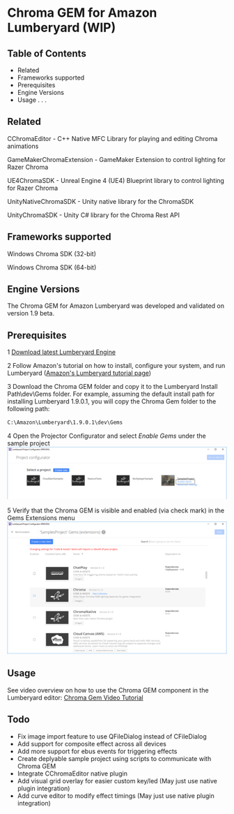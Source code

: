 # Chroma GEM for Amazon Lumberyard (WIP)

## Table of Contents

- Related
- Frameworks supported
- Prerequisites
- Engine Versions
- Usage
.
.
.

## Related

CChromaEditor - C++ Native MFC Library for playing and editing Chroma animations

GameMakerChromaExtension - GameMaker Extension to control lighting for Razer Chroma

UE4ChromaSDK - Unreal Engine 4 (UE4) Blueprint library to control lighting for Razer Chroma

UnityNativeChromaSDK - Unity native library for the ChromaSDK

UnityChromaSDK - Unity C# library for the Chroma Rest API


## Frameworks supported

Windows Chroma SDK (32-bit) 

Windows Chroma SDK (64-bit)

## Engine Versions

The Chroma GEM for Amazon Lumberyard was developed and validated on version 1.9 beta. 

## Prerequisites
1 [Download latest Lumberyard Engine][lmb-download] 

2 Follow Amazon's tutorial on how to install, configure your system, and run Lumberyard ([Amazon's Lumberyard tutorial page][lmbtut])

3 Download the Chroma GEM folder and copy it to the Lumberyard Install Path\dev\Gems folder. For example, assuming the default install path for installing Lumberyard 1.9.0.1, you will copy the Chroma Gem folder to the following path:
```sh
C:\Amazon\Lumberyard\1.9.0.1\dev\Gems
```
4 Open the Projector Configurator and select *Enable Gems* under the sample project
![](Images/ProjectConfig.png?raw=true)

5 Verify that the Chroma GEM is visible and enabled (via check mark) in the Gems Extensions menu
![](Images/ProjectConfigChromaGem.png?raw=true)


## Usage
See video overview on how to use the Chroma GEM component in the Lumberyard editor: [Chroma Gem Video Tutorial][ChromaGemTutorialVids] 


## Todo
- Fix image import feature to use QFileDialog instead of CFileDialog
- Add support for composite effect across all devices
- Add more support for ebus events for triggering effects
- Create deplyable sample project using scripts to communicate with Chroma GEM
- Integrate CChromaEditor native plugin
- Add visual grid overlay for easier custom key/led (May just use native plugin integration)
- Add curve editor to modify effect timings (May just use native plugin integration)

[//]: #
[lmbtut]: https://gamedev.amazon.com/forums/tutorials
[lmb-download]: https://aws.amazon.com/lumberyard/downloads/
[ChromaGemTutorialVids]: https://www.dropbox.com/sh/fpc2cyx43rqkezf/AABejHkC74H0Bk_v1p_cSWFLa?dl=0
